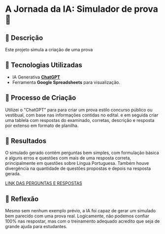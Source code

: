 
# A Jornada da IA: Simulador de prova 🌌

## 📒 Descrição
Este projeto simula a criação de uma prova 

## 🤖 Tecnologias Utilizadas
- IA Generativa **[ChatGPT](https://chat.openai.com)** 
- Ferramenta **Google Spreadsheets** para visualização.

## 🧐 Processo de Criação
Utilizei o "ChatGPT" para para criar um prova estilo concurso público ou vestibual, com base nas informações contidas no edital. e em seguida criar uma tablela com respostas do examinado, corretas, descrição e resposta por extenso em formato de planilha.



## 🚀 Resultados
O simulado gerado contém perguntas bem simples, com formulação básica e alguns erros e questões com mais de uma resposta correta, principalmente em questões sobre Língua Portuguesa. Também houve divergência na quantidade de questôes propostas e depois na resposta gerada.

[LINK DAS PERGUNTAS E RESPOSTAS](https://docs.google.com/spreadsheets/d/1msatuac3E_fQ7YRCE89GcNwwFLvCO1OWWi_YibcWdRE/edit?usp=sharing)

## 💭 Reflexão
Mesmo sem nenhum exemplo prévio, a IA foi capaz de gerar um simulado bem parecido com uma prova real. Logicamente, não podemos confiar 100% nas respostar, mas com o treinamento adequado acredito que seja de grande ajuda para estudantes.
